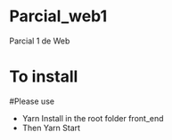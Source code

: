 # Parcial_web1
Parcial 1 de Web

# To install

#Please use  
* Yarn Install in the root folder front_end
* Then Yarn Start
